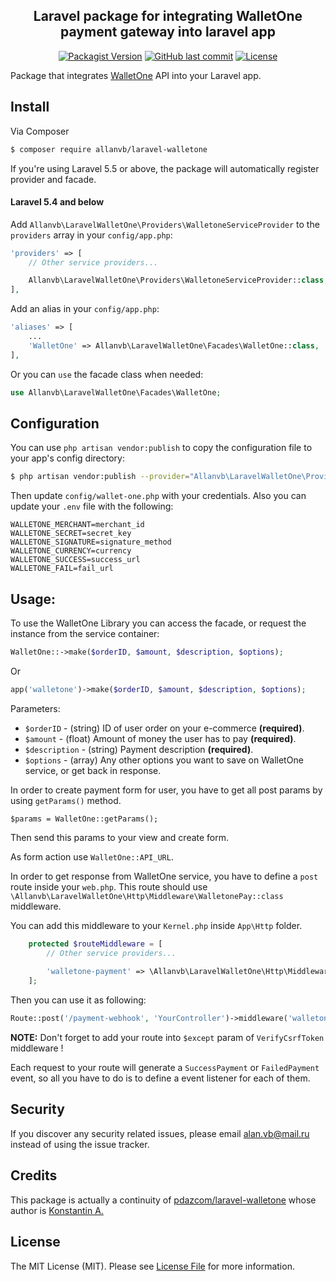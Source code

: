 <h2 align="center">
    Laravel package for integrating WalletOne payment gateway into laravel app
</h2>

<p align="center">
    <a href="https://packagist.org/packages/allanvb/laravel-walletone"><img src="https://img.shields.io/packagist/v/allanvb/laravel-walletone?color=orange&style=flat-square" alt="Packagist Version"></a>
    <a href="https://packagist.org/packages/allanvb/laravel-walletone"><img src="https://img.shields.io/github/last-commit/allanvb/laravel-walletone?color=blue&style=flat-square" alt="GitHub last commit"></a>
    <a href="https://packagist.org/packages/allanvb/laravel-walletone"><img src="https://img.shields.io/packagist/l/allanvb/laravel-walletone?color=brightgreen&style=flat-square" alt="License"></a>
</p>

Package that integrates [WalletOne](https://www.walletone.com/) API into your Laravel app.

## Install

Via Composer

``` bash
$ composer require allanvb/laravel-walletone
```

If you're using Laravel 5.5 or above, the package will automatically register provider and facade.

#### Laravel 5.4 and below

Add `Allanvb\LaravelWalletOne\Providers\WalletoneServiceProvider` to the `providers` array in your `config/app.php`:

```php
'providers' => [
    // Other service providers...

    Allanvb\LaravelWalletOne\Providers\WalletoneServiceProvider::class,
],
```

Add an alias in your `config/app.php`:

```php
'aliases' => [
    ...
    'WalletOne' => Allanvb\LaravelWalletOne\Facades\WalletOne::class,
],
```

Or you can `use` the facade class when needed:

```php
use Allanvb\LaravelWalletOne\Facades\WalletOne;
```

## Configuration

You can use `php artisan vendor:publish` to copy the configuration file to your app's config directory:

```sh
$ php artisan vendor:publish --provider="Allanvb\LaravelWalletOne\Providers\WalletoneServiceProvider" --tag="config"
```

Then update `config/wallet-one.php` with your credentials. Also you can update your `.env` file with the following:

```dotenv
WALLETONE_MERCHANT=merchant_id
WALLETONE_SECRET=secret_key
WALLETONE_SIGNATURE=signature_method
WALLETONE_CURRENCY=currency
WALLETONE_SUCCESS=success_url
WALLETONE_FAIL=fail_url
```

## Usage:

To use the WalletOne Library you can access the facade, or request the instance from the service container:

```php
WalletOne::->make($orderID, $amount, $description, $options);
```

Or

```php
app('walletone')->make($orderID, $amount, $description, $options);
```
Parameters:
- `$orderID` - (string) ID of user order on your e-commerce **(required)**.
- `$amount` - (float) Amount of money the user has to pay  **(required)**.
- `$description` - (string) Payment description **(required)**.
- `$options` - (array) Any other options you want to save on WalletOne service, or get back in response.

In order to create payment form for user, you have to get all post params by using `getParams()` method. 

```$php
$params = WalletOne::getParams();
```
Then send this params to your view and create form.

As form action use `WalletOne::API_URL`.

In order to get response from WalletOne service, you have to define a `post` route inside your `web.php`.
This route should use `\Allanvb\LaravelWalletOne\Http\Middleware\WalletonePay::class` middleware.

You can add this middleware to your `Kernel.php` inside `App\Http` folder.

```php
    protected $routeMiddleware = [
        // Other service providers...
        
        'walletone-payment' => \Allanvb\LaravelWalletOne\Http\Middleware\WalletonePay::class
    ];
```

Then you can use it as following:
```php
Route::post('/payment-webhook', 'YourController')->middleware('walletone-payment');
```

**NOTE:** Don't forget to add your route into `$except` param of `VerifyCsrfToken` middleware !

Each request to your route will generate a `SuccessPayment` or `FailedPayment` event,
so all you have to do is to define a event listener for each of them.

## Security

If you discover any security related issues, please email [alan.vb@mail.ru](mailto:alan.vb@mail.ru) instead of using the issue tracker.

## Credits
This package is actually a continuity of [pdazcom/laravel-walletone](https://github.com/pdazcom/laravel-walletone) whose author is [Konstantin A.][link-author]

## License

The MIT License (MIT). Please see [License File](LICENSE.md) for more information.

[ico-version]: https://img.shields.io/packagist/v/pdazcom/laravel-walletone.svg?style=flat-square
[ico-license]: https://img.shields.io/badge/license-MIT-brightgreen.svg?style=flat-square
[ico-travis]: https://img.shields.io/travis/pdazcom/laravel-walletone/master.svg?style=flat-square
[ico-scrutinizer]: https://img.shields.io/scrutinizer/coverage/g/pdazcom/laravel-walletone.svg?style=flat-square
[ico-code-quality]: https://img.shields.io/scrutinizer/g/pdazcom/laravel-walletone.svg?style=flat-square
[ico-downloads]: https://img.shields.io/packagist/dt/pdazcom/laravel-walletone.svg?style=flat-square

[link-packagist]: https://packagist.org/packages/pdazcom/laravel-walletone
[link-travis]: https://travis-ci.org/pdazcom/laravel-walletone
[link-scrutinizer]: https://scrutinizer-ci.com/g/pdazcom/laravel-walletone/code-structure
[link-code-quality]: https://scrutinizer-ci.com/g/pdazcom/laravel-walletone
[link-downloads]: https://packagist.org/packages/pdazcom/laravel-walletone
[link-author]: https://github.com/pdazcom
[link-contributors]: ../../contributors
